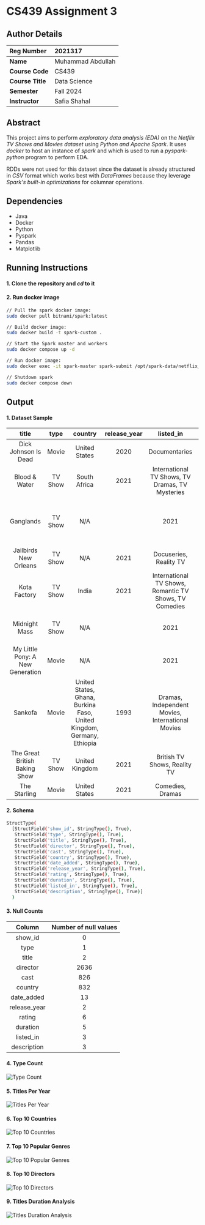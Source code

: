 # CS439 Assignment 3

## Author Details
|Reg Number|2021317|
|:-----------|:-----------|
|**Name**|Muhammad Abdullah|
|**Course Code**|CS439|
|**Course Title**|Data Science|
|**Semester**|Fall 2024|
|**Instructor**|Safia Shahal|

## Abstract
This project aims to perform *exploratory data analysis (EDA)* on the *Netflix TV Shows and Movies dataset* using *Python and Apache Spark*. It uses *docker* to host an instance of *spark* and which is used to run a *pyspark-python* program to perform EDA.

RDDs were not used for this dataset since the dataset is already structured in *CSV* format which works best with *DataFrames* because they leverage *Spark's built-in optimizations* for columnar operations.

## Dependencies
- Java
- Docker
- Python
- Pyspark
- Pandas
- Matplotlib


## Running Instructions
#### 1. Clone the repository and *cd* to it
#### 2. Run docker image
```bash
// Pull the spark docker image:
sudo docker pull bitnami/spark:latest 

// Build docker image:
sudo docker build -t spark-custom .

// Start the Spark master and workers
sudo docker compose up -d

// Run docker image:
sudo docker exec -it spark-master spark-submit /opt/spark-data/netflix_eda.py

// Shutdown spark
sudo docker compose down
```

## Output
#### 1. Dataset Sample
|title|type|country|release_year|listed_in|duration|
|:-----------:|:-----------:|:-----------:|:-----------:|:-----------:|:-----------:|
|Dick Johnson Is Dead|Movie|United States|2020|Documentaries|90 min|
|Blood & Water|TV Show|South Africa|2021|International TV Shows, TV Dramas, TV Mysteries|2 Seasons|
|Ganglands|TV Show|N/A||2021|Crime TV Shows, International TV Shows, TV Action & Adventure|1 Season|
|Jailbirds New Orleans|TV Show|N/A|2021|Docuseries, Reality TV|1 Season|
|Kota Factory|TV Show|India|2021|International TV Shows, Romantic TV Shows, TV Comedies|2 Seasons|
|Midnight Mass|TV Show|N/A||2021|TV Dramas, TV Horror, TV Mysteries|1 Season|
|My Little Pony: A New Generation|Movie|N/A||2021|Children & Family Movies|91 min|
|Sankofa|Movie|United States, Ghana, Burkina Faso, United Kingdom, Germany, Ethiopia|1993|Dramas, Independent Movies, International Movies|125 min|
|The Great British Baking Show|TV Show|United Kingdom|2021|British TV Shows, Reality TV|9 Seasons|
|The Starling|Movie|United States|2021|Comedies, Dramas|104 min|

#### 2. Schema
```bash
StructType(
  [StructField('show_id', StringType(), True),
   StructField('type', StringType(), True),
   StructField('title', StringType(), True), 
   StructField('director', StringType(), True), 
   StructField('cast', StringType(), True), 
   StructField('country', StringType(), True), 
   StructField('date_added', StringType(), True), 
   StructField('release_year', StringType(), True), 
   StructField('rating', StringType(), True), 
   StructField('duration', StringType(), True), 
   StructField('listed_in', StringType(), True), 
   StructField('description', StringType(), True)]
  )
  ```
#### 3. Null Counts
|Column|Number of null values|
|:-----------:|:-----------:|
|show_id|0|
|type|   1|
|title|  2|
|director|   2636|
|cast|   826|
|country|832|
|date_added| 13|
|release_year|   2|
|rating| 6|
|duration|   5|
|listed_in|  3|
|description|3|

#### 4. Type Count
![Type Count](/results/type_count.png)
#### 5. Titles Per Year
![Titles Per Year](/results/titles_per_year.png)
#### 6. Top 10 Countries
![Top 10 Countries](/results/top_countries.png)
#### 7. Top 10 Popular Genres
![Top 10 Popular Genres](/results/popular_genres.png)
#### 8. Top 10 Directors
![Top 10 Directors](/results/top_directors.png)
#### 9. Titles Duration Analysis
![Titles Duration Analysis](/results/duration_analysis.png)
